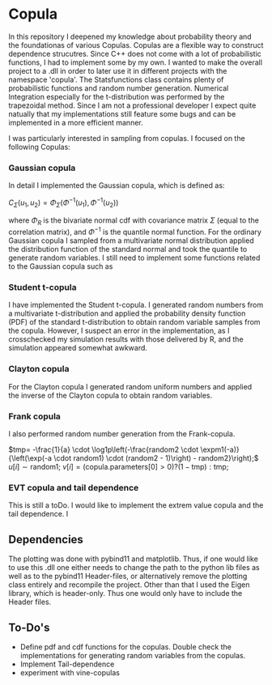 # Copula

In this repository I deepened my knowledge about probability theory and the foundationas of various Copulas. Copulas are a flexible way to construct dependence strucutres. Since C++ does not come with a lot of probabilistic functions, I had to implement some by my own. I wanted to make the overall project to a .dll in order to later use it in different projects with the namespace 'copula'. The Statsfunctions class contains plenty of probabilistic functions and random number generation. Numerical Integration especially for the t-distribution was performed by the trapezoidal method. Since I am not a professional developer I expect quite natually that my implementations still feature some bugs and can be implemented in a more efficient manner. 

I was particularly interested in sampling from copulas. I focused on the following Copulas:

### Gaussian copula

In detail I implemented the Gaussian copula, which is defined as:

$C_\Sigma (u_1,u_2) = \Phi_\Sigma(\Phi^{-1}(u_1),\Phi^{-1}(u_2))$

where $\Phi_R$ is the bivariate normal cdf with covariance matrix $\Sigma$ (equal to the correlation matrix), and $\Phi^{-1}$ is the quantile normal function. For the ordinary Gaussian copula I sampled from a multivariate normal distribution applied the distribution function of the standard normal and took the quantile to generate random variables. I still need to implement some functions related to the Gaussian copula such as

### Student t-copula

I have implemented the Student t-copula. I generated random numbers from a multivariate t-distribution and applied the probability density function (PDF) of the standard t-distribution to obtain random variable samples from the copula. However, I suspect an error in the implementation, as I crosschecked my simulation results with those delivered by R, and the simulation appeared somewhat awkward.


### Clayton copula

For the Clayton copula I generated random uniform numbers and applied the inverse of the Clayton copula to obtain random variables. 

### Frank copula

I also performed random number generation from the Frank-copula.

$tmp= -\frac{1}{a} \cdot \log1p\left(-\frac{random2 \cdot \expm1(-a)}{\left(\exp(-a \cdot random1) \cdot (random2 - 1)\right) - random2}\right);$ 
$u[i] \sim \text{random1};$
$v[i] = (\text{copula.parameters[0]} > 0) ? (1 - \text{tmp}) : \text{tmp};$

### EVT copula and tail dependence

This is still a toDo. I would like to implement the extrem value copula and the tail dependence. I 

## Dependencies

The plotting was done with pybind11 and matplotlib. Thus, if one would like to use this .dll one either needs to change the path to the python lib files as well as to the pybind11 Header-files, or alternatively remove the plotting class entirely and recompile the project. Other than that I used the Eigen library, which is header-only. Thus one would only have to include the Header files.   

## To-Do's

- Define pdf and cdf functions for the copulas. Double check the implementations for generating random variables from the copulas.
- Implement Tail-dependence
- experiment with vine-copulas
